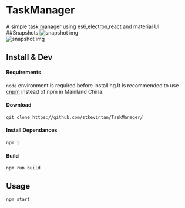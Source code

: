 # TaskManager    
A simple task manager using es6,electron,react and material UI.  
##Snapshots
![snapshot img](https://raw.githubusercontent.com/stkevintan/TaskManager/master/snapshot/s78.png)  
![snapshot img](https://raw.githubusercontent.com/stkevintan/TaskManager/master/snapshot/s77.png)  
## Install & Dev 
#### Requirements  
`node` environment is required before installing.It is recommended to use [cnpm](http://npm.taobao.org/) instead of npm in Mainland China.  
#### Download
```shell
git clone https://github.com/stkevintan/TaskManager/
```
#### Install Dependances
```shell
npm i
```
#### Build
```shell
npm run build
```
## Usage
```shell
npm start
```
